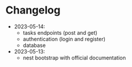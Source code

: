 # Changelog

- 2023-05-14:
  - tasks endpoints (post and get)
  - authentication (login and register)
  - database
- 2023-05-13:
  - nest bootstrap with official documentation
